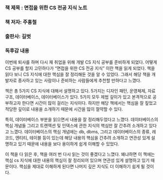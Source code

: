 ### 책 제목 : 면접을 위한 CS 전공 지식 노트

### 책 저자: 주홍철

### 출판사: 길벗

### 독후감 내용

이번에 퇴사를 하며 다시 재 취업을 위해 개발 CS 지식 공부를 준비하게 되었다. 어떻게 CS 공부를 할지 고민하다가 “면접을 위한 CS 전공 지식” 이란 책을 읽게 되었다. 책을 읽다 보니 CS 지식에 대한 핵심을 잘 정리해둔 것을 알 수 있었다. 그래서 해당 책을 개발자로 종사하고 있는 사람이나 준비하는 사람들에게 추천할 만하다고 느꼈다.

책은 총 5가지 CS 지식에 대해서 설명하고 있다. 5가지는 디자인 패턴, 운영체제, 자료 구조, 데이터베이스, 데이터베이스가 있다. 5가지 모두 제법 깊이가 있고 본격적으로 공부하고자 한다면 시간이 많이 걸리는 지식이다. 하지만 해당 책에서는 핵심을 잘 짚었고 적당한 깊이로 내용을 소개하기 때문에 시간을 많이 절약할 수 있다.

특히, 데이터베이스 부분을 읽으면서 내용을 잘 정리해두었다고 느꼈다. 데이터베이스의 핵심 개념들 그리고 트랜잭션 및 인덱스에 관한 지식의 핵심만 잘 간추려 소개하고 있다고 느꼈다. 데이터베이스의 핵심 개념에는 db, dbms, 그리고 데이터베이스의 종류, 레코드, 엔티티, 테이블 등이 있는데 해당 내용의 핵심을 간추려 소개하고 연관성 있게 설명하고 있기 때문에 내용을 보다 용이하게 쉽게 이해할 수 있었다.

이 책을 다 읽은 후, 책을 여러 번 다시 읽는 것이 좋겠다고 느꼈다. 왜냐하면 이 책에는 핵심 cs 지식에 대한 내용의 핵심이 잘 정리되어 있으며 연관성 있게 설명하고 있기 때문이다. 핵심을 제대로 이해하게 된다면 나머지 깊은 지식도 더 이해하기 쉽게 될 것이다.
